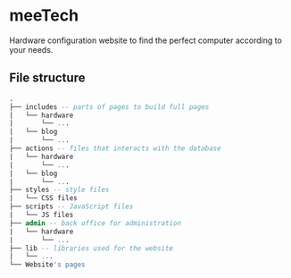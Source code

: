# meeTech

Hardware configuration website to find the perfect computer according to your needs.

## File structure

```sql
.
├── includes -- parts of pages to build full pages
|   └── hardware
|       └── ...
|   └── blog
|       └── ...
├── actions -- files that interacts with the database
|   └── hardware
|       └── ...
|   └── blog
|       └── ...
├── styles -- style files
|   └── CSS files
├── scripts -- JavaScript files
|   └── JS files
├── admin -- back office for administration
|   └── hardware
|       └── ...
├── lib -- libraries used for the website
|   └── ...
└── Website's pages
```